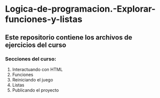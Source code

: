 # Logica-de-programacion.-Explorar-funciones-y-listas

<h2>Este repositorio contiene los archivos de ejercicios del curso</h2>

<h3>Secciones del curso:</h3>

1. Interactuando con HTML
2. Funciones
3. Reiniciando el juego
4. Listas
5. Publicando el proyecto


